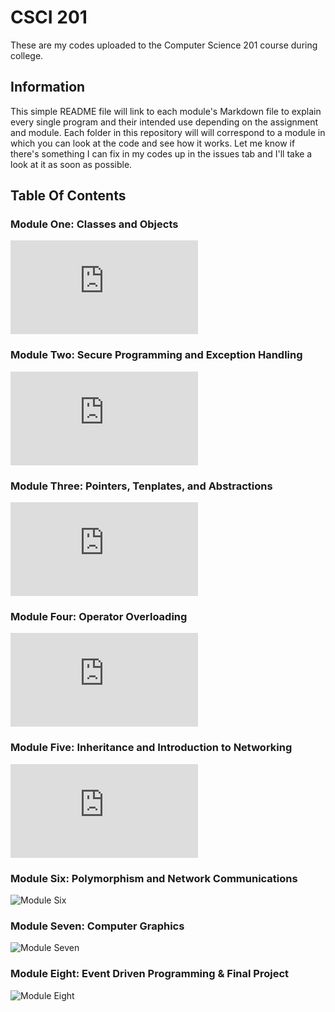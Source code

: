<!--Heading-->
# CSCI 201
These are my codes uploaded to the Computer Science 201 course during college.

<!--Information-->
## Information
This simple README file will link to each module's Markdown file to explain every single program and their intended use depending on the assignment and module. Each folder in this repository will will correspond to a module in which you can look at the code and see how it works.
Let me know if there's something I can fix in my codes up in the issues tab and I'll take a look at it as soon as possible.

<!--Table on contents (Don't forget the space between the heading and link)-->
## Table Of Contents
### Module One: Classes and Objects
![Module One](https://github.com/jramirezgit/CSCI201/blob/main/Module%201/ModuleOne.md)

### Module Two: Secure Programming and Exception Handling
![Module Two](https://github.com/jramirezgit/CSCI201/blob/main/Module%202/ModuleTwo.md)

### Module Three: Pointers, Tenplates, and Abstractions
![Module Three](https://github.com/jramirezgit/CSCI201/blob/main/Module%203/ModuleThree.md)

### Module Four: Operator Overloading
![Module Four](https://github.com/jramirezgit/CSCI201/blob/main/Module%204/ModuleFour.md)

### Module Five: Inheritance and Introduction to Networking
![Module Five](https://github.com/jramirezgit/CSCI201/blob/main/Module%205/ModuleFive.md)

### Module Six: Polymorphism and Network Communications
![Module Six](https://github.com/jramirezgit/CSCI201/tree/main/Module%206)

### Module Seven: Computer Graphics
![Module Seven](https://github.com/jramirezgit/CSCI201/tree/main/Module%207)

### Module Eight: Event Driven Programming & Final Project
![Module Eight](https://github.com/jramirezgit/CSCI201/tree/main/Module%208)
